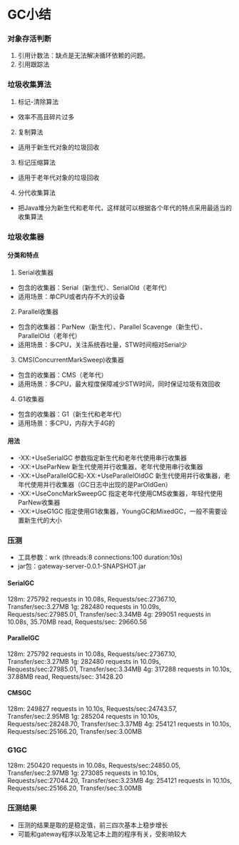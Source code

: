 # GC小结
### 对象存活判断
1. 引用计数法：缺点是无法解决循环依赖的问题。
2. 引用跟踪法

### 垃圾收集算法
1. 标记-清除算法
- 效率不高且碎片过多
2. 复制算法
- 适用于新生代对象的垃圾回收
3. 标记压缩算法
- 适用于老年代对象的垃圾回收
4. 分代收集算法
- 把Java堆分为新生代和老年代，这样就可以根据各个年代的特点采用最适当的收集算法

### 垃圾收集器
#### 分类和特点
1. Serial收集器
- 包含的收集器：Serial（新生代）、SerialOld（老年代）
- 适用场景：单CPU或者内存不大的设备
2. Parallel收集器
- 包含的收集器：ParNew（新生代）、Parallel Scavenge（新生代）、ParallelOld（老年代）
- 适用场景：多CPU，关注系统吞吐量，STW时间相对Serial少
3. CMS(ConcurrentMarkSweep)收集器
- 包含的收集器：CMS（老年代）
- 适用场景：多CPU，最大程度保障减少STW时间，同时保证垃圾有效回收
4. G1收集器
- 包含的收集器：G1（新生代和老年代）
- 适用场景：多CPU，内存大于4G的

#### 用法
- -XX:+UseSerialGC 参数指定新生代和老年代使用串行收集器
- -XX:+UseParNew 新生代使用并行收集器，老年代使用串行收集器
- -XX:+UseParallelGC和-XX:+UseParallelOldGC 新生代使用并行收集器，老年代使用并行收集器（GC日志中出现的是ParOldGen）
- -XX:+UseConcMarkSweepGC 指定老年代使用CMS收集器，年轻代使用ParNew收集器
- -XX:+UseG1GC 指定使用G1收集器，YoungGC和MixedGC，一般不需要设置新生代的大小

### 压测
- 工具参数：wrk (threads:8 connections:100 duration:10s)
- jar包：gateway-server-0.0.1-SNAPSHOT.jar
#### SerialGC 
128m: 275792 requests in 10.08s, Requests/sec:27367.10, Transfer/sec:3.27MB
1g: 282480 requests in 10.09s, Requests/sec:27985.01, Transfer/sec:3.34MB
4g: 299051 requests in 10.08s, 35.70MB read, Requests/sec:  29660.56

#### ParallelGC 
128m: 275792 requests in 10.08s, Requests/sec:27367.10, Transfer/sec:3.27MB
1g: 282480 requests in 10.09s, Requests/sec:27985.01, Transfer/sec:3.34MB
4g: 317288 requests in 10.10s, 37.88MB read, Requests/sec:  31428.20

#### CMSGC 
128m: 249827 requests in 10.10s, Requests/sec:24743.57, Transfer/sec:2.95MB
1g: 285204 requests in 10.10s, Requests/sec:28248.70, Transfer/sec:3.37MB
4g: 254121 requests in 10.10s, Requests/sec:25166.20, Transfer/sec:3.00MB

### G1GC
128m: 250420 requests in 10.08s, Requests/sec:24850.05, Transfer/sec:2.97MB
1g: 273085 requests in 10.10s, Requests/sec:27044.20, Transfer/sec:3.23MB
4g: 254121 requests in 10.10s, Requests/sec:25166.20, Transfer/sec:3.00MB

### 压测结果
- 压测的结果是取的是稳定值，前三四次基本上稳步增长
- 可能和gateway程序以及笔记本上跑的程序有关，受影响较大

